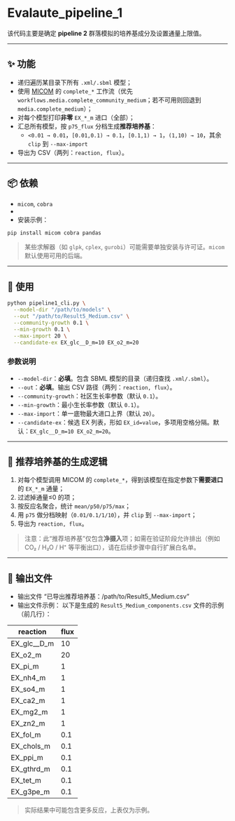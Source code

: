 
# Evalaute_pipeline_1  
该代码主要是确定 **pipeline 2** 群落模拟的培养基成分及设置通量上限值。

---

## ✨ 功能

- 递归遍历某目录下所有 `.xml/.sbml` 模型；
- 使用 [MICOM](https://github.com/micom-dev/micom) 的 `complete_*` 工作流（优先 `workflows.media.complete_community_medium`；若不可用则回退到 `media.complete_medium`）；
- 对每个模型打印**非零** `EX_*_m` 进口（全部）；
- 汇总所有模型，按 `p75_flux` 分档生成**推荐培养基**：
  - `<0.01 → 0.01`，`[0.01,0.1) → 0.1`，`[0.1,1) → 1`，`(1,10) → 10`，其余 `clip` 到 `--max-import`
- 导出为 CSV（两列：`reaction, flux`）。
---

## 📦 依赖

- `micom`, `cobra`
-
- 安装示例：
```bash
pip install micom cobra pandas
```

> 某些求解器（如 `glpk`, `cplex`, `gurobi`）可能需要单独安装与许可证。`micom` 默认使用可用的后端。

---

## 🚀 使用

```bash
python pipeline1_cli.py \
  --model-dir "/path/to/models" \
  --out "/path/to/Result5_Medium.csv" \
  --community-growth 0.1 \
  --min-growth 0.1 \
  --max-import 20 \
  --candidate-ex EX_glc__D_m=10 EX_o2_m=20
```

### 参数说明

- `--model-dir`：**必填**。包含 SBML 模型的目录（递归查找 `.xml/.sbml`）。
- `--out`：**必填**。输出 CSV 路径（两列：`reaction, flux`）。
- `--community-growth`：社区生长率参数（默认 `0.1`）。
- `--min-growth`：最小生长率参数（默认 `0.1`）。
- `--max-import`：单一底物最大进口上界（默认 `20`）。
- `--candidate-ex`：候选 EX 列表，形如 `EX_id=value`，多项用空格分隔。默认：`EX_glc__D_m=10 EX_o2_m=20`。

---

## 🧠 推荐培养基的生成逻辑

1. 对每个模型调用 MICOM 的 `complete_*`，得到该模型在指定参数下**需要进口**的 `EX_*_m` 通量；
2. 过滤掉通量≤0 的项；
3. 按反应名聚合，统计 `mean/p50/p75/max`；
4. 用 `p75` 做分档映射（`0.01/0.1/1/10`），并 `clip` 到 `--max-import`；
5. 导出为 `reaction, flux`。

> 注意：此“推荐培养基”仅包含**净摄入**项；如需在验证阶段允许排出（例如 CO₂ / H₂O / H⁺ 等平衡出口），请在后续步骤中自行扩展白名单。

---

## 📄 输出文件
- 输出文件 “已导出推荐培养基：/path/to/Result5_Medium.csv”
- 输出文件示例：
以下是生成的 `Result5_Medium_components.csv` 文件的示例（前几行）：

| reaction | flux |
|-----------|------|
| EX_glc__D_m | 10 |
| EX_o2_m | 20 |
| EX_pi_m | 1 |
| EX_nh4_m | 1 |
| EX_so4_m | 1 |
| EX_ca2_m | 1 |
| EX_mg2_m | 1 |
| EX_zn2_m | 1 |
| EX_fol_m | 0.1 |
| EX_chols_m | 0.1 |
| EX_ppi_m | 0.1 |
| EX_gthrd_m | 0.1 |
| EX_tet_m | 0.1 |
| EX_g3pe_m | 0.1 |

> 实际结果中可能包含更多反应，上表仅为示例。





